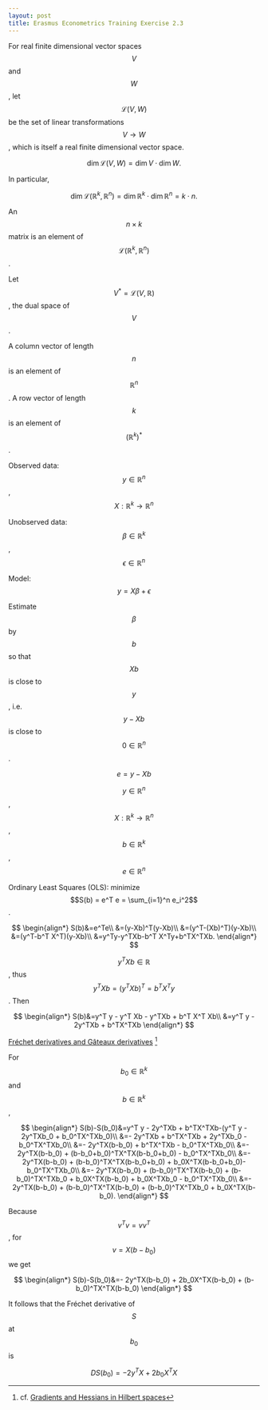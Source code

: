 ```yaml
---
layout: post
title: Erasmus Econometrics Training Exercise 2.3
---
```


For real finite dimensional vector spaces $$V$$ and $$W$$, let $$\mathscr{L}(V,W)$$
be the set of linear transformations $$V \to W$$, which is itself a real finite dimensional vector space.

$$\dim \mathscr{L}(V,W) = \dim V \cdot \dim W.$$

In particular,

$$\dim \mathscr{L}(\mathbb{R}^k,\mathbb{R}^n) = \dim \mathbb{R}^k \cdot \dim \mathbb{R}^n = k\cdot n.$$

An $$n \times k$$ matrix is an element of $$\mathscr{L}(\mathbb{R}^k,\mathbb{R}^n)$$.

Let $$V^* = \mathscr{L}(V,\mathbb{R})$$, the dual space of $$V$$.

A column vector of length $$n$$ is an element of $$\mathbb{R}^n$$. A row vector of length $$k$$ is an
element of $$(\mathbb{R}^k)^*$$.

Observed data: $$y \in \mathbb{R}^n$$, $$X:\mathbb{R}^k \to \mathbb{R}^n$$

Unobserved data: $$\beta \in \mathbb{R}^k$$, $$\epsilon \in \mathbb{R}^n$$

Model: $$y = X\beta + \epsilon$$

Estimate $$\beta$$ by $$b$$ so that $$Xb$$ is close to $$y$$, i.e. $$y-Xb$$ is close to $$0 \in \mathbb{R}^n$$.

$$e=y-Xb$$

$$y \in \mathbb{R}^n$$, $$X:\mathbb{R}^k \to \mathbb{R}^n$$, $$b \in \mathbb{R}^k$$, $$e \in \mathbb{R}^n$$

Ordinary Least Squares (OLS): minimize $$S(b) = e^T e = \sum_{i=1}^n e_i^2$$.

$$
\begin{align*}
S(b)&=e^Te\\
&=(y-Xb)^T(y-Xb)\\
&=(y^T-(Xb)^T)(y-Xb)\\
&=(y^T-b^T X^T)(y-Xb)\\
&=y^Ty-y^TXb-b^T X^Ty+b^TX^TXb.
\end{align*}
$$

$$y^T X b \in \mathbb{R}$$, thus $$y^TXb = (y^TXb)^T = b^T X^T y$$. Then

$$
\begin{align*}
S(b)&=y^T y - y^T Xb - y^TXb + b^T X^T Xb\\
&=y^T y - 2y^TXb + b^TX^TXb
\end{align*}
$$

[Fréchet derivatives and Gâteaux derivatives](https://jordanbell.info/LaTeX/mathematics/frechetderivatives/) [^1]

[^1]: cf. [Gradients and Hessians in Hilbert spaces](https://jordanbell.info/LaTeX/mathematics/gradienthilbert/)

For $$b_0 \in \mathbb{R}^k$$ and $$b \in \mathbb{R}^k$$,

$$
\begin{align*}
S(b)-S(b_0)&=y^T y - 2y^TXb + b^TX^TXb-(y^T y - 2y^TXb_0 + b_0^TX^TXb_0)\\
&=- 2y^TXb + b^TX^TXb + 2y^TXb_0 - b_0^TX^TXb_0\\
&=- 2y^TX(b-b_0) + b^TX^TXb - b_0^TX^TXb_0\\
&=- 2y^TX(b-b_0) + (b-b_0+b_0)^TX^TX(b-b_0+b_0) - b_0^TX^TXb_0\\
&=- 2y^TX(b-b_0) + (b-b_0)^TX^TX(b-b_0+b_0) + b_0X^TX(b-b_0+b_0)- b_0^TX^TXb_0\\
&=- 2y^TX(b-b_0) + (b-b_0)^TX^TX(b-b_0) + (b-b_0)^TX^TXb_0 + b_0X^TX(b-b_0) + b_0X^TXb_0 - b_0^TX^TXb_0\\
&=- 2y^TX(b-b_0) + (b-b_0)^TX^TX(b-b_0) + (b-b_0)^TX^TXb_0 + b_0X^TX(b-b_0).
\end{align*}
$$

Because $$v^T v = v v^T$$, for $$v=X(b-b_0)$$ we get

$$
\begin{align*}
S(b)-S(b_0)&=- 2y^TX(b-b_0) + 2b_0X^TX(b-b_0) + (b-b_0)^TX^TX(b-b_0)
\end{align*}
$$

It follows that the Fréchet derivative of $$S$$ at $$b_0$$ is

$$DS(b_0) = -2y^TX + 2b_0X^TX$$